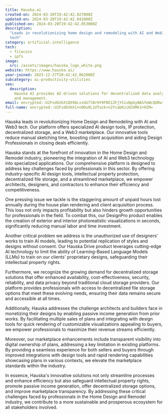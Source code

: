 ```yaml
---
title: Hauska.ai
created-on: 2024-03-20T19:42:42.027000Z
updated-on: 2024-03-20T19:42:42.041000Z
published-on: 2024-03-20T19:42:42.053000Z
description:
  "Leads in revolutionizing home design and remodeling with AI and Web3
  tech"
category: artificial-intelligence
tech:
  - filecoin
  - ipfs
image:
  src: /assets/images/hauska_logo_white.png
website: https://www.hauska.ai/
year-joined: 2023-12-27T20:42:42.062000Z
subcategory: ai-productivity-utilities
seo:
  description:
    Hauska AI provides AI-driven solutions for decentralized data analysis
    and management.
email: encrypted::U2FsdGVkX18X96LvsUG7lBrHY9FN512FjY5ixBpGyNASfeWcQURwtYWwdVSN+veD
full-name: encrypted::U2FsdGVkX1+n0Ou9L1UTozk+n2YcabKziNJXMk3+HIM=
---
```


Hauska leads in revolutionizing Home Design and Remodeling with AI and Web3 tech. Our platform offers specialized AI design tools, IP protection, decentralized storage, and a Web3 marketplace. Our innovative tools reduce manual sketching time, boosting client acquisition and aiding Design Professionals in closing deals efficiently.

Hauska stands at the forefront of innovation in the Home Design and Remodel industry, pioneering the integration of AI and Web3 technology into specialized applications. Our comprehensive platform is designed to address key challenges faced by professionals in this sector. By offering industry-specific AI design tools, intellectual property protection, decentralized file storage, and a streamlined marketplace, we empower architects, designers, and contractors to enhance their efficiency and competitiveness.

One pressing issue we tackle is the staggering amount of unpaid hours lost annually during the house plan rendering and client acquisition process. This loss not only impacts profitability but also hinders growth opportunities for professionals in the field. To combat this, our DesignPro product enables the creation of exterior and interior photorealistic visualizations in seconds, significantly reducing manual labor and time investment.

Another critical problem we address is the unauthorized use of designers' works to train AI models, leading to potential replication of styles and designs without consent. Our Hauska Drive product leverages cutting-edge AI technology to limit the ability of Learning-Based Language Models (LLMs) to train on our clients' proprietary designs, safeguarding their intellectual property rights.

Furthermore, we recognize the growing demand for decentralized storage solutions that offer enhanced availability, cost-effectiveness, security, reliability, and data privacy beyond traditional cloud storage providers. Our platform provides professionals with access to decentralized file storage options that meet these evolving needs, ensuring their data remains secure and accessible at all times.

Additionally, Hauska addresses the challenge architects and builders face in monetizing their designs by enabling passive income generation from prior works. By facilitating multiple sales of plans and integrating with design tools for quick rendering of customizable visualizations appealing to buyers, we empower professionals to maximize their revenue streams efficiently.

Moreover, our marketplace enhancements include transparent visibility into digital ownership of plans, addressing a key limitation in existing platforms. By providing a seamless experience for both sellers and buyers through improved integrations with design tools and rapid rendering capabilities showcasing plans in various contexts, we elevate the marketplace standards within the industry.

In essence, Hauska's innovative solutions not only streamline processes and enhance efficiency but also safeguard intellectual property rights, promote passive income generation, offer decentralized storage options, and improve marketplace transparency. By addressing these critical challenges faced by professionals in the Home Design and Remodel industry, we contribute to a more sustainable and prosperous ecosystem for all stakeholders involved.
